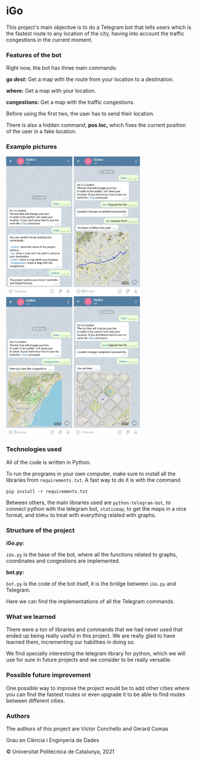 # iGo

This project's main objective is to do a Telegram bot that tells users which is the fastest route to any location of the city, having into account the traffic congestions in the current moment.

### Features of the bot

Right now, the bot has three main commands:

**go *dest*:** Get a map with the route from your location to a destination.

**where:** Get a map with your location.

**congestions:** Get a map with the traffic congestions.

Before using the first two, the user has to send their location.

There is also a hidden command, **pos *loc*,** which fixes the current position of the user in a fake location.

### Example pictures

<img src="images/text.png" width="180"> <img src="images/go.png" width="180"> <img src="images/congestions_img.png" width="180"> <img src="images/where.png" width="180">

### Technologies used

All of the code is written in Python.

To run the programs in your own computer, make sure to install all the libraries from `requirements.txt`. A fast way to do it is with the command

```
pip install -r requirements.txt
```

Between others, the main libraries used are `python-telegram-bot`, to connect python with the telegram bot, `staticmap`, to get the maps in a nice format, and `OSMnx` to treat with everything related with graphs.

### Structure of the project

**iGo.py:**

`iGo.py` is the base of the bot, where all the functions related to graphs, coordinates and congestions are implemented.

**bot.py:**

`bot.py` is the code of the bot itself, it is the bridge between `iGo.py` and Telegram.

Here we can find the implementations of all the Telegram commands.

### What we learned

There were a ton of libraries and commands that we had never used that ended up being really useful in this project. We are really glad to have learned them, incrementing our habilities in doing so.

We find specially interesting the telegram library for python, which we will use for sure in future projects and we consider to be really versatile.

### Possible future improvement

One possible way to improve the project would be to add other cities where you can find the fastest routes or even upgrade it to be able to find routes between different cities.

### Authors

The authors of this project are V&#237;ctor Conchello and Gerard Comas



Grau en Ci&#232;ncia i Enginyeria de Dades

&copy; Universitat Polit&#232;cnica de Catalunya, 2021
